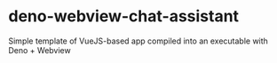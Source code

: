 # deno-webview-chat-assistant
Simple template of VueJS-based app compiled into an executable with Deno + Webview
